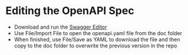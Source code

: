 # Editing the OpenAPI Spec

* Download and run the [Swagger Editor](https://github.com/swagger-api/swagger-editor) 
* Use File/Import File to open the openapi.yaml file from the doc folder
* When finished, use File/Save as YAML to download the file and then copy to the doc folder to overwrite the previous version in the repo